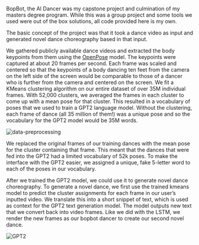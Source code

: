 BopBot, the AI Dancer was my capstone project and culmination of my masters degree program. While this was a group project and some tools we used were out of the box solutions, all code provided here is my own. 

The basic concept of the project was that it took a dance video as input and generated novel dance choreography based in that input.

We gathered publicly available dance videos and extracted the body keypoints from them using the [OpenPose](https://github.com/CMU-Perceptual-Computing-Lab/openpose) model. The keypoints were captured at about 20 frames per second. Each frame was scaled and centered so that the keypoints of a body dancing ten feet from the camera on the left side of the screen would be comparable to those of a dancer who is further from the camera and centered on the screen. We fit a KMeans clustering algorithm on our entire dataset of over 35M individual frames. With 52,000 clusters, we averaged the frames in each cluster to come up with a mean pose for that cluster. This resulted in a vocabulary of poses that we used to train a GPT2 language model. Without the clustering, each frame of dance (all 35 million of them!) was a unique pose and so the vocabulary for the GPT2 model would be 35M words. 

![data-preprocessing](https://github.com/lplimier/Data_Science_Portfolio/blob/master/Images/data_preproc.png)

We replaced the original frames of our training dances with the mean pose for the cluster containing that frame. This meant that the dances that were fed into the GPT2 had a limited vocabulary of 52k poses. To make the interface with the GPT2 easier, we assigned a unique, fake 5-letter word to each of the poses in our vocabulary.

After we trained the GPT2 model, we could use it to generate novel dance choreography. To generate a novel dance, we first use the trained kmeans model to predict the cluster assignments for each frame in our user’s inputted video. We translate this into a short snippet of text, which is used as context for the GPT2 text generation model. The model outputs new text that we convert back into video frames. Like we did with the LSTM, we render the new frames as our bopbot dancer to create our second novel dance.

![GPT2](https://github.com/lplimier/Data_Science_Portfolio/blob/master/Images/GPT2.png)
